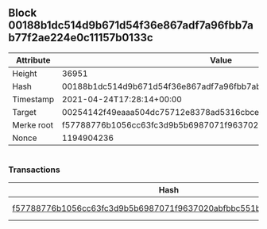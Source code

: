 ## Block 00188b1dc514d9b671d54f36e867adf7a96fbb7ab77f2ae224e0c11157b0133c

Attribute | Value
--- | ---
Height | 36951
Hash | 00188b1dc514d9b671d54f36e867adf7a96fbb7ab77f2ae224e0c11157b0133c
Timestamp | 2021-04-24T17:28:14+00:00
Target | 00254142f49eaaa504dc75712e8378ad5316cbcead634704b3734b6271167cc4
Merke root | f57788776b1056cc63fc3d9b5b6987071f9637020abfbbc551b60f1422991282
Nonce | 1194904236

```

```

### Transactions

Hash | Amount
--- | ---
[f57788776b1056cc63fc3d9b5b6987071f9637020abfbbc551b60f1422991282](f57788776b1056cc63fc3d9b5b6987071f9637020abfbbc551b60f1422991282.md) | 10.00000000 SKEPTI 
